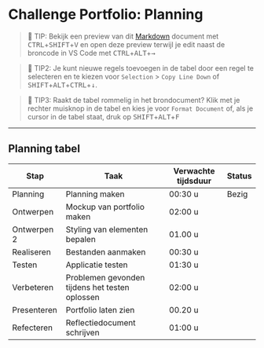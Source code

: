 # Challenge Portfolio: Planning

> :rocket: TIP: Bekijk een preview van dit [Markdown](https://guides.github.com/features/mastering-markdown/) document met <kbd>CTRL</kbd>+<kbd>SHIFT</kbd>+<kbd>V</kbd> en open deze preview terwijl je edit naast de broncode in VS Code met <kbd>CTRL</kbd>+<kbd>ALT</kbd>+<kbd>→</kbd>

> :rocket: TIP2: Je kunt nieuwe regels toevoegen in de tabel door een regel te selecteren en te kiezen voor `Selection` > `Copy Line Down` of <kbd>SHIFT</kbd>+<kbd>ALT</kbd>+<kbd>CTRL</kbd>+<kbd>↓</kbd>. 

> :rocket: TIP3: Raakt de tabel rommelig in het brondocument? Klik met je rechter muisknop in de tabel en kies je voor `Format Document` of, als je cursor in de tabel staat, druk op <kbd>SHIFT</kbd>+<kbd>ALT</kbd>+<kbd>F</kbd>

----

## Planning tabel

| Stap        | Taak                                           | Verwachte tijdsduur | Status |
| ----------- | ---------------------------------------------- | ------------------- | ------ |
| Planning    | Planning maken                                 | 00:30 u             | Bezig  |
| Ontwerpen   | Mockup van portfolio maken                     | 02:00 u             |        |
| Ontwerpen 2 | Styling van elementen bepalen                  | 01.00 u             |        |
| Realiseren  | Bestanden aanmaken                             | 00:30 u             |        |
| Testen      | Applicatie testen                              | 01:30 u             |        |
| Verbeteren  | Problemen gevonden tijdens het testen oplossen | 02:00 u             |        |
| Presenteren | Portfolio laten zien                           | 00.20 u             |        |
| Refecteren  | Reflectiedocument schrijven                    | 01:00 u             |        |
